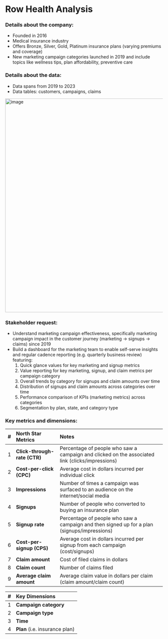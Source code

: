 # Row Health Analysis

### Details about the company:
- Founded in 2016
- Medical insurance industry
- Offers Bronze, Silver, Gold, Platinum insurance plans (varying premiums and coverage)
- New marketing campaign categories launched in 2019 and include topics like wellness tips, plan affordability, preventive care

### Details about the data: 
- Data spans from 2019 to 2023
- Data tables: customers, campaigns, claims
<img width="744" height="684" alt="image" src="https://github.com/user-attachments/assets/2cf536a4-884a-4639-95b1-3a7201e1061d" />


### Stakeholder request:
- Understand marketing campaign effectiveness, specifically marketing campaign impact in the customer journey (marketing -> signups -> claims) since 2019
- Build a dashboard for the marketing team to enable self-serve insights and regular cadence reporting (e.g. quarterly business review) featuring:
    1. Quick glance values for key marketing and signup metrics
    2. Value reporting for key marketing, signup, and claim metrics per campaign category
    3. Overall trends by category for signups and claim amounts over time
    4. Distribution of signups and claim amounts across categories over time
    5. Performance comparison of KPIs (marketing metrics) across categories
    6. Segmentation by plan, state, and category type

### Key metrics and dimensions:
| #  | **North Star Metrics**        | Notes                                                                                          |
|----| :-----------------------------| :----------------------------------------------------------------------------------------------|
| 1  | **Click-through-rate (CTR)**  | Percentage of people who saw a campaign and clicked on the associated link (clicks/impressions)|
| 2  | **Cost-per-click (CPC)**      | Average cost in dollars incurred per individual click                                          |
| 3  | **Impressions**               | Number of times a campaign was surfaced to an audience on the internet/social media            |
| 4  | **Signups**                   | Number of people who converted to buying an insurance plan                                     |
| 5  | **Signup rate**               | Percentage of people who saw a campaign and then signed up for a plan (signups/impressions)    |
| 6  | **Cost-per-signup (CPS)**     | Average cost in dollars incurred per signup from each campaign (cost/signups)                  |
| 7  | **Claim amount**              | Cost of filed claims in dollars                                                                |
| 8  | **Claim count**               | Number of claims filed                                                                         |
| 9  | **Average claim amount**      | Average claim value in dollars per claim (claim amount/claim count)                            |


| #  | **Key Dimensions**              |
|----| :-------------------------------|
| 1  | **Campaign category**           |
| 2  | **Campaign type**               |
| 3  | **Time**                        |
| 4  | **Plan** (i.e. insurance plan)  |

 



